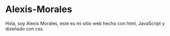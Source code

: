 # Alexis-Morales
Hola, soy Alexis Morales, este es mi sitio web hecho con html, JavaScript y diseñado con css.
